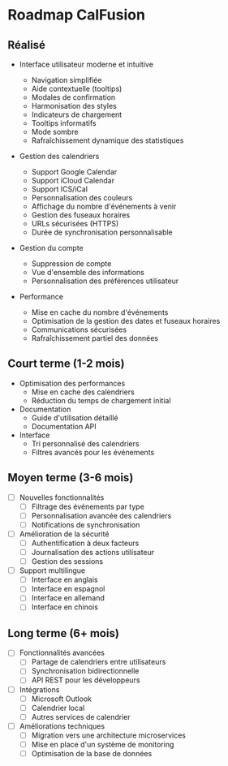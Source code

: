 # Roadmap CalFusion

## Réalisé
- Interface utilisateur moderne et intuitive
  - Navigation simplifiée
  - Aide contextuelle (tooltips)
  - Modales de confirmation
  - Harmonisation des styles
  - Indicateurs de chargement
  - Tooltips informatifs
  - Mode sombre
  - Rafraîchissement dynamique des statistiques

- Gestion des calendriers
  - Support Google Calendar
  - Support iCloud Calendar
  - Support ICS/iCal
  - Personnalisation des couleurs
  - Affichage du nombre d'événements à venir
  - Gestion des fuseaux horaires
  - URLs sécurisées (HTTPS)
  - Durée de synchronisation personnalisable

- Gestion du compte
  - Suppression de compte
  - Vue d'ensemble des informations
  - Personnalisation des préférences utilisateur

- Performance
  - Mise en cache du nombre d'événements
  - Optimisation de la gestion des dates et fuseaux horaires
  - Communications sécurisées
  - Rafraîchissement partiel des données

## Court terme (1-2 mois)
- Optimisation des performances
  - Mise en cache des calendriers
  - Réduction du temps de chargement initial
- Documentation
  - Guide d'utilisation détaillé
  - Documentation API
- Interface
  - Tri personnalisé des calendriers
  - Filtres avancés pour les événements

## Moyen terme (3-6 mois)
- [ ] Nouvelles fonctionnalités
  - [ ] Filtrage des événements par type
  - [ ] Personnalisation avancée des calendriers
  - [ ] Notifications de synchronisation
- [ ] Amélioration de la sécurité
  - [ ] Authentification à deux facteurs
  - [ ] Journalisation des actions utilisateur
  - [ ] Gestion des sessions
- [ ] Support multilingue
  - [ ] Interface en anglais
  - [ ] Interface en espagnol
  - [ ] Interface en allemand
  - [ ] Interface en chinois

## Long terme (6+ mois)
- [ ] Fonctionnalités avancées
  - [ ] Partage de calendriers entre utilisateurs
  - [ ] Synchronisation bidirectionnelle
  - [ ] API REST pour les développeurs
- [ ] Intégrations
  - [ ] Microsoft Outlook
  - [ ] Calendrier local
  - [ ] Autres services de calendrier
- [ ] Améliorations techniques
  - [ ] Migration vers une architecture microservices
  - [ ] Mise en place d'un système de monitoring
  - [ ] Optimisation de la base de données 